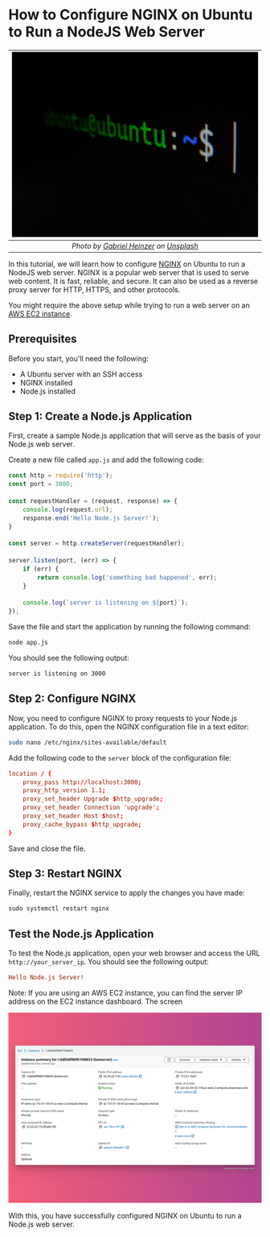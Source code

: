 # How to Configure NGINX on Ubuntu to Run a NodeJS Web Server

|                                 ![](images/0387dcdd-52c8-41e0-b8cf-3bc2f3b9def9.png)                                |
| :-----------------------------------------------------------------------------------------------------------------: |
| *Photo by [Gabriel Heinzer](https://unsplash.com/@6heinz3r) on [Unsplash](https://unsplash.com/photos/xbEVM6oJ1Fs)* |

In this tutorial, we will learn how to configure [NGINX](https://www.nginx.com/) on Ubuntu to run a NodeJS web server. NGINX  is a popular web server that is used to serve web content. It is fast, reliable, and secure. It can  also be used as a reverse proxy server for HTTP, HTTPS, and other protocols.

You might require the above setup while trying to run a web server on an [AWS EC2 instance](https://aws.amazon.com/pm/ec2).

## Prerequisites

Before you start, you'll need the following:

* A Ubuntu server with an SSH access
* NGINX installed
* Node.js installed

## Step 1: Create a Node.js Application

First, create a sample Node.js application that will serve as the basis of your Node.js web server.

Create a new file called `app.js` and add the following code:

```js
const http = require('http');
const port = 3000;

const requestHandler = (request, response) => {
    console.log(request.url);
    response.end('Hello Node.js Server!');
}

const server = http.createServer(requestHandler);

server.listen(port, (err) => {
    if (err) {
        return console.log('something bad happened', err);
    }

    console.log(`server is listening on ${port}`);
});
```

Save the file and start the application by running the following command:

```bash
node app.js
```

You should see the following output:

```bash
server is listening on 3000
```

## Step 2: Configure NGINX

Now, you need to configure NGINX to proxy requests to your Node.js application. To do this, open the NGINX configuration file in a text editor:

```bash
sudo nano /etc/nginx/sites-available/default
```

Add the following code to the `server` block of the configuration file:

```conf
location / {
    proxy_pass http://localhost:3000;
    proxy_http_version 1.1;
    proxy_set_header Upgrade $http_upgrade;
    proxy_set_header Connection 'upgrade';
    proxy_set_header Host $host;
    proxy_cache_bypass $http_upgrade;
}
```

Save and close the file.

## Step 3: Restart NGINX

Finally, restart the NGINX service to apply the changes you have made:

```bat
sudo systemctl restart nginx
```

## Test the Node.js Application

To test the Node.js application, open your web browser and access the URL `http://your_server_ip`. You should see the following output:

```ini
Hello Node.js Server!
```

Note: If you are using an AWS EC2 instance, you can find the server IP address on the EC2 instance dashboard. The screen

![](images/e94c6eac-3b0f-40ed-9c00-bf9770ebbd72.png)

With this, you have successfully configured NGINX on Ubuntu to run a Node.js web server.
